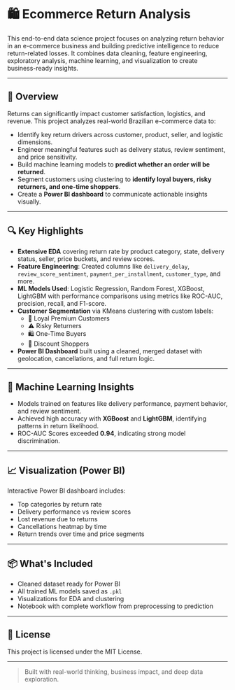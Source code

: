 # 🛍️ Ecommerce Return Analysis

This end-to-end data science project focuses on analyzing return behavior in an e-commerce business and building predictive intelligence to reduce return-related losses. It combines data cleaning, feature engineering, exploratory analysis, machine learning, and visualization to create business-ready insights.

---

## 🚀 Overview

Returns can significantly impact customer satisfaction, logistics, and revenue. This project analyzes real-world Brazilian e-commerce data to:

- Identify key return drivers across customer, product, seller, and logistic dimensions.
- Engineer meaningful features such as delivery status, review sentiment, and price sensitivity.
- Build machine learning models to **predict whether an order will be returned**.
- Segment customers using clustering to **identify loyal buyers, risky returners, and one-time shoppers**.
- Create a **Power BI dashboard** to communicate actionable insights visually.

---

## 🔍 Key Highlights

- **Extensive EDA** covering return rate by product category, state, delivery status, seller, price buckets, and review scores.
- **Feature Engineering**: Created columns like `delivery_delay`, `review_score_sentiment`, `payment_per_installment`, `customer_type`, and more.
- **ML Models Used**: Logistic Regression, Random Forest, XGBoost, LightGBM with performance comparisons using metrics like ROC-AUC, precision, recall, and F1-score.
- **Customer Segmentation** via KMeans clustering with custom labels:
  - 💎 Loyal Premium Customers
  - ⚠️ Risky Returners
  - 🛍️ One-Time Buyers
  - 🎯 Discount Shoppers
- **Power BI Dashboard** built using a cleaned, merged dataset with geolocation, cancellations, and full return logic.

---

## 🤖 Machine Learning Insights

- Models trained on features like delivery performance, payment behavior, and review sentiment.
- Achieved high accuracy with **XGBoost** and **LightGBM**, identifying patterns in return likelihood.
- ROC-AUC Scores exceeded **0.94**, indicating strong model discrimination.

---

## 📈 Visualization (Power BI)

Interactive Power BI dashboard includes:

- Top categories by return rate
- Delivery performance vs review scores
- Lost revenue due to returns
- Cancellations heatmap by time
- Return trends over time and price segments

---

## 📦 What's Included

- Cleaned dataset ready for Power BI
- All trained ML models saved as `.pkl`
- Visualizations for EDA and clustering
- Notebook with complete workflow from preprocessing to prediction

---

## 📄 License

This project is licensed under the MIT License.

---
> Built with real-world thinking, business impact, and deep data exploration.
